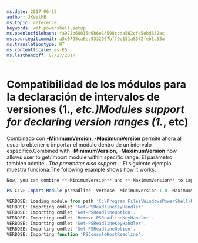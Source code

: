 ```yaml
---
ms.date: 2017-06-12
author: JKeithB
ms.topic: reference
keywords: wmf,powershell,setup
ms.openlocfilehash: fa972b68015d9b6e14508ccda562cfa5ebd632ac
ms.sourcegitcommit: a5c0795ca6ec9332967bff9c151a8572feb1a53a
ms.translationtype: HT
ms.contentlocale: es-ES
ms.lasthandoff: 07/27/2017
---
```

# <a name="modules-support-for-declaring-version-ranges-1-etc"></a><span data-ttu-id="4b761-102">Compatibilidad de los módulos para la declaración de intervalos de versiones (1.*, etc.)</span><span class="sxs-lookup"><span data-stu-id="4b761-102">Modules support for declaring version ranges (1.*, etc)</span></span>
<span data-ttu-id="4b761-103">Combinado con **-MinimumVersion**, **-MaximumVersion** permite ahora al usuario obtener o importar el módulo dentro de un intervalo específico.</span><span class="sxs-lookup"><span data-stu-id="4b761-103">Combined with **-MinimumVersion**, **-MaximumVersion** now allows user to get/import module within specific range.</span></span> <span data-ttu-id="4b761-104">El parámetro también admite **.***.</span><span class="sxs-lookup"><span data-stu-id="4b761-104">The parameter also support **.***.</span></span> <span data-ttu-id="4b761-105">El siguiente ejemplo muestra funciona:</span><span class="sxs-lookup"><span data-stu-id="4b761-105">The following example shows how it works:</span></span>

```powershell
Now, you can combine **-MinimumVersion** and **-MaximumVersion** to import module within specific range:

PS C:\> Import-Module psreadline -Verbose -MinimumVersion 1.0 -MaximumVersion 1.2.*

VERBOSE: Loading module from path 'C:\Program Files\WindowsPowerShell\Modules\psreadline\1.1\psreadline.psd1'.
VERBOSE: Importing cmdlet 'Get-PSReadlineKeyHandler'.
VERBOSE: Importing cmdlet 'Get-PSReadlineOption'.
VERBOSE: Importing cmdlet 'Remove-PSReadlineKeyHandler'.
VERBOSE: Importing cmdlet 'Set-PSReadlineKeyHandler'.
VERBOSE: Importing cmdlet 'Set-PSReadlineOption'.
VERBOSE: Importing function 'PSConsoleHostReadline'.
```

